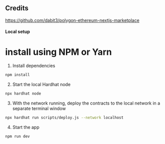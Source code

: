 ## Credits

https://github.com/dabit3/polygon-ethereum-nextjs-marketplace


#### Local setup

# install using NPM or Yarn

1. Install dependencies 
```sh
npm install
```

2. Start the local Hardhat node

```sh
npx hardhat node
```

3. With the network running, deploy the contracts to the local network in a separate terminal window

```sh
npx hardhat run scripts/deploy.js --network localhost
```

4. Start the app

```
npm run dev
```